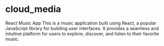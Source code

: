 # cloud_media
React Music App This is a music application built using React, a popular JavaScript library for building user interfaces. It provides a seamless and intuitive platform for users to explore, discover, and listen to their favorite music.
